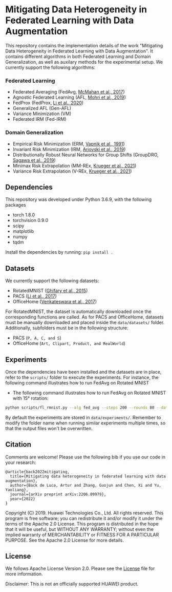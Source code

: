 # Mitigating Data Heterogeneity in Federated Learning with Data Augmentation

This repository contains the implementation details of the work "Mitigating Data Heterogeneity in Federated Learning with Data Augmentation".
It contains different algorithms in both Federated Learning and Domain Generalization, as well as auxilary methods for the experimental setup.
We currently support the following algorithms:

### Federated Learning
* Federated Averaging (FedAvg, [McMahan et al., 2017](http://proceedings.mlr.press/v54/mcmahan17a/mcmahan17a.pdf)) 
* Agnostic Federated Learning (AFL, [Mohri et al., 2019](http://proceedings.mlr.press/v97/mohri19a/mohri19a.pdf))
* FedProx (FedProx, [Li et al., 2020](https://arxiv.org/abs/1812.06127))
* Generalized AFL (Gen-AFL)
* Variance Minimization (VM)
* Federated IRM (Fed-IRM)

### Domain Generalization
* Empirical Risk Minimization (ERM, [Vapnik et al., 1991](https://proceedings.neurips.cc/paper/1991/file/ff4d5fbbafdf976cfdc032e3bde78de5-Paper.pdf))
* Invariant Risk Minimization (IRM, [Arjovski et al., 2019](https://arxiv.org/abs/1907.02893))
* Distributionally Robust Neural Networks for Group Shifts (GroupDRO, [Sagawa et al., 2019](https://arxiv.org/abs/1911.08731))
* Minimax Risk Extrapolation (MM-REx, [Krueger et al., 2021](https://arxiv.org/abs/2003.00688))
* Variance Risk Extrapolation (V-REx, [Krueger et al., 2021](https://arxiv.org/abs/2003.00688)) 

## Dependencies
This repository was developed under Python 3.6.9, with the following packages
* torch 1.8.0
* torchvision 0.9.0
* scipy
* matplotlib
* numpy
* tqdm

Install the dependencies by running:
``pip install .``

## Datasets
We currently support the following datasets:
* RotatedMNIST ([Ghifary et al., 2015](https://arxiv.org/abs/1508.07680))
* PACS ([Li et al., 2017](https://arxiv.org/abs/1710.03077))
* OfficeHome ([Venkateswara et al., 2017](https://arxiv.org/abs/1706.07522))

For RotatedMNIST, the dataset is automatically downloaded once the corresponding functions are called.
As for PACS and OfficeHome, datasets must be manually downloaded and placed inside the `data/datasets/` folder.
Additionally, subfolders must be in the following structure:
* PACS (`P, A, C, and S`)
* OfficeHome (`Art, Clipart, Product, and RealWorld`)

## Experiments
Once the dependencies have been installed and the datasets are in place, refer to the `scripts/` folder to execute the experiments.
For instance, the following command illustrates how to run FedAvg on Rotated MNIST 
* The following command illustrates how to run FedAvg on Rotated MNIST with 15° rotation:
```sh
python scripts/fl_rmnist.py --alg fed_avg --steps 200 --rounds 80 --data da_15 --seed 0
```

By default the experiments are stored in `data/experiments/`. Remember to modify the folder name when running similar experiments multiple times, so that the output files won't be overwritten.

## Citation

Comments are welcome! Please use the following bib if you use our code in your research:

```
@article{back2022mitigating,
  title={Mitigating data heterogeneity in federated learning with data augmentation},
  author={Back de Luca, Artur and Zhang, Guojun and Chen, Xi and Yu, Yaoliang},
  journal={arXiv preprint arXiv:2206.09979},
  year={2022}
}
```

Copyright (C) 2019. Huawei Technologies Co., Ltd. All rights reserved.
This program is free software; you can redistribute it and/or modify
it under the terms of the Apache 2.0 License.
This program is distributed in the hope that it will be useful,
but WITHOUT ANY WARRANTY; without even the implied warranty of
MERCHANTABILITY or FITNESS FOR A PARTICULAR PURPOSE. See the
Apache 2.0 License for more details.

## License
We follows Apache License Version 2.0. Please see the [License](./LICENSE) file for more information.


Disclaimer: This is not an officially supported HUAWEI product.
